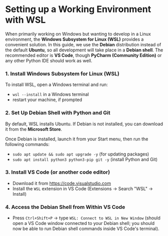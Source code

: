 # Setting up a Working Environment with WSL

When primarily working on Windows but wanting to develop in a Linux environment, the **Windows Subsystem for Linux (WSL)** provides a convenient solution. In this guide, we use the **Debian** distribution instead of the default **Ubuntu**, so all development will take place in a **Debian shell**. The recommended editor is **VS Code**, though **PyCharm (Community Edition)** or any other Python IDE should work as well.


### 1. Install Windows Subsystem for Linux (WSL)

To install WSL, open a Windows terminal and run:

- `wsl --install` in a Windows terminal
- restart your machine, if prompted

### 2. Set Up Debian Shell with Python and Git

By default, WSL installs Ubuntu. If Debian is not installed, you can download it from the **Microsoft Store**.

Once Debian is installed, launch it from your Start menu, then run the following commands:

- `sudo apt update && sudo apt upgrade -y` (for updating packages)
- `sudo apt install python3 python3-pip git -y` (install Python and Git)

### 3. Install VS Code (or another code editor)

- Download it from https://code.visualstudio.com
- Install the `WSL` extension in VS Code (Extensions -> Search "WSL" ->
  Install)

### 4. Access the Debian Shell from Within VS Code

- Press `Ctrl+Shift+P` -> type `WSL: Connect to WSL in New Window` (should open a VS Code
  window connected to your Debian shell; you should now be able to run Debian shell
  commands inside VS Code's terminal).